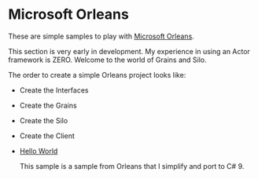 # Microsoft Orleans

These are simple samples to play with [Microsoft Orleans](https://github.com/dotnet/orleans).

This section is very early in development. My experience in using an Actor framework is ZERO. Welcome to the world of Grains and Silo.

The order to create a simple Orleans project looks like:

- Create the Interfaces
- Create the Grains
- Create the Silo
- Create the Client

- [Hello World](hello-world)

  This sample is a sample from Orleans that I simplify and port to C# 9. 